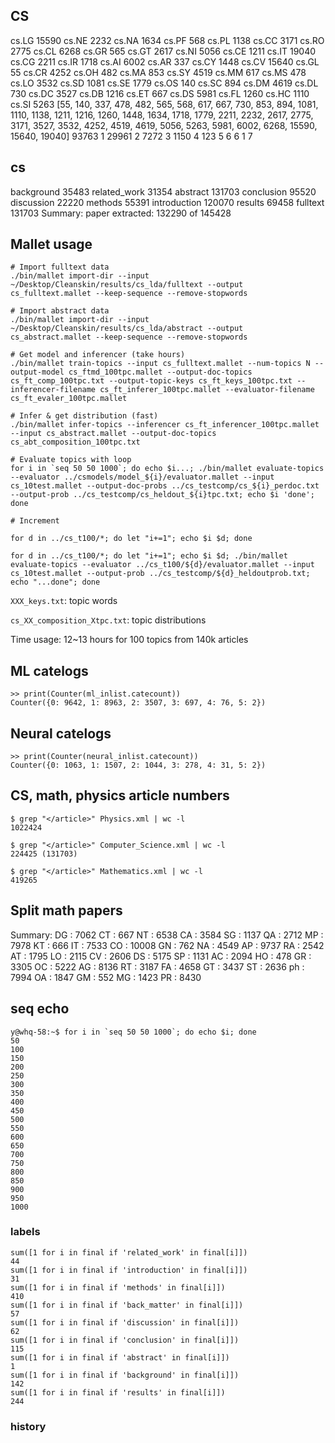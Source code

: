 ## CS
cs.LG 15590
cs.NE 2232
cs.NA 1634
cs.PF 568
cs.PL 1138
cs.CC 3171
cs.RO 2775
cs.CL 6268
cs.GR 565
cs.GT 2617
cs.NI 5056
cs.CE 1211
cs.IT 19040
cs.CG 2211
cs.IR 1718
cs.AI 6002
cs.AR 337
cs.CY 1448
cs.CV 15640
cs.GL 55
cs.CR 4252
cs.OH 482
cs.MA 853
cs.SY 4519
cs.MM 617
cs.MS 478
cs.LO 3532
cs.SD 1081
cs.SE 1779
cs.OS 140
cs.SC 894
cs.DM 4619
cs.DL 730
cs.DC 3527
cs.DB 1216
cs.ET 667
cs.DS 5981
cs.FL 1260
cs.HC 1110
cs.SI 5263
[55, 140, 337, 478, 482, 565, 568, 617, 667, 730, 853, 894, 1081, 1110, 1138, 1211, 1216, 1260, 1448, 1634, 1718, 1779, 2211, 2232, 2617, 2775, 3171, 3527, 3532, 4252, 4519, 4619, 5056, 5263, 5981, 6002, 6268, 15590, 15640, 19040]
93763 1
29961 2
7272 3
1150 4
123 5
6 6
1 7


## cs
background 35483
related_work 31354
abstract 131703
conclusion 95520
discussion 22220
methods 55391
introduction 120070
results 69458
fulltext 131703
Summary: paper extracted: 132290 of 145428

##  Mallet usage

```
# Import fulltext data
./bin/mallet import-dir --input ~/Desktop/Cleanskin/results/cs_lda/fulltext --output cs_fulltext.mallet --keep-sequence --remove-stopwords

# Import abstract data
./bin/mallet import-dir --input ~/Desktop/Cleanskin/results/cs_lda/abstract --output cs_abstract.mallet --keep-sequence --remove-stopwords

# Get model and inferencer (take hours)
./bin/mallet train-topics --input cs_fulltext.mallet --num-topics N --output-model cs_ftmd_100tpc.mallet --output-doc-topics cs_ft_comp_100tpc.txt --output-topic-keys cs_ft_keys_100tpc.txt --inferencer-filename cs_ft_inferer_100tpc.mallet --evaluator-filename cs_ft_evaler_100tpc.mallet

# Infer & get distribution (fast)
./bin/mallet infer-topics --inferencer cs_ft_inferencer_100tpc.mallet --input cs_abstract.mallet --output-doc-topics cs_abt_composition_100tpc.txt

# Evaluate topics with loop
for i in `seq 50 50 1000`; do echo $i...; ./bin/mallet evaluate-topics --evaluator ../csmodels/model_${i}/evaluator.mallet --input cs_10test.mallet --output-doc-probs ../cs_testcomp/cs_${i}_perdoc.txt --output-prob ../cs_testcomp/cs_heldout_${i}tpc.txt; echo $i 'done'; done

# Increment

for d in ../cs_t100/*; do let "i+=1"; echo $i $d; done

for d in ../cs_t100/*; do let "i+=1"; echo $i $d; ./bin/mallet evaluate-topics --evaluator ../cs_t100/${d}/evaluator.mallet --input cs_10test.mallet --output-prob ../cs_testcomp/${d}_heldoutprob.txt; echo "...done"; done

```

`XXX_keys.txt`: topic words

`cs_XX_composition_Xtpc.txt`: topic distributions

Time usage: 12~13 hours for 100 topics from 140k articles

## ML catelogs

```
>> print(Counter(ml_inlist.catecount))
Counter({0: 9642, 1: 8963, 2: 3507, 3: 697, 4: 76, 5: 2})
```

## Neural catelogs

```
>> print(Counter(neural_inlist.catecount))
Counter({0: 1063, 1: 1507, 2: 1044, 3: 278, 4: 31, 5: 2})
``` 

## CS, math, physics article numbers
```
$ grep "</article>" Physics.xml | wc -l
1022424

$ grep "</article>" Computer_Science.xml | wc -l
224425 (131703)

$ grep "</article>" Mathematics.xml | wc -l
419265
```

## Split math papers

Summary:
DG : 7062
CT : 667
NT : 6538
CA : 3584
SG : 1137
QA : 2712
MP : 7978
KT : 666
IT : 7533
CO : 10008
GN : 762
NA : 4549
AP : 9737
RA : 2542
AT : 1795
LO : 2115
CV : 2606
DS : 5175
SP : 1131
AC : 2094
HO : 478
GR : 3305
OC : 5222
AG : 8136
RT : 3187
FA : 4658
GT : 3437
ST : 2636
ph : 7994
OA : 1847
GM : 552
MG : 1423
PR : 8430

## seq echo
```
y@whq-58:~$ for i in `seq 50 50 1000`; do echo $i; done
50
100
150
200
250
300
350
400
450
500
550
600
650
700
750
800
850
900
950
1000
```

### labels
```
sum([1 for i in final if 'related_work' in final[i]])
44
sum([1 for i in final if 'introduction' in final[i]])
31
sum([1 for i in final if 'methods' in final[i]])
410
sum([1 for i in final if 'back_matter' in final[i]])
57
sum([1 for i in final if 'discussion' in final[i]])
62
sum([1 for i in final if 'conclusion' in final[i]])
115
sum([1 for i in final if 'abstract' in final[i]])
1
sum([1 for i in final if 'background' in final[i]])
142
sum([1 for i in final if 'results' in final[i]])
244
```

### history
